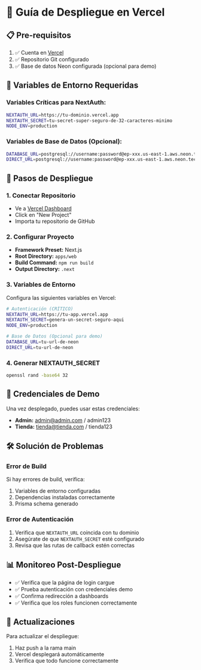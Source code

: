 # 🚀 Guía de Despliegue en Vercel

## 📋 Pre-requisitos

1. ✅ Cuenta en [Vercel](https://vercel.com)
2. ✅ Repositorio Git configurado
3. ✅ Base de datos Neon configurada (opcional para demo)

## 🔧 Variables de Entorno Requeridas

### Variables Críticas para NextAuth:
```bash
NEXTAUTH_URL=https://tu-dominio.vercel.app
NEXTAUTH_SECRET=tu-secret-super-seguro-de-32-caracteres-minimo
NODE_ENV=production
```

### Variables de Base de Datos (Opcional):
```bash
DATABASE_URL=postgresql://username:password@ep-xxx.us-east-1.aws.neon.tech/neondb?sslmode=require
DIRECT_URL=postgresql://username:password@ep-xxx.us-east-1.aws.neon.tech/neondb?sslmode=require
```

## 🚀 Pasos de Despliegue

### 1. Conectar Repositorio
- Ve a [Vercel Dashboard](https://vercel.com/dashboard)
- Click en "New Project"
- Importa tu repositorio de GitHub

### 2. Configurar Proyecto
- **Framework Preset:** Next.js
- **Root Directory:** `apps/web`
- **Build Command:** `npm run build`
- **Output Directory:** `.next`

### 3. Variables de Entorno
Configura las siguientes variables en Vercel:

```bash
# Autenticación (CRÍTICO)
NEXTAUTH_URL=https://tu-app.vercel.app
NEXTAUTH_SECRET=genera-un-secret-seguro-aqui
NODE_ENV=production

# Base de Datos (Opcional para demo)
DATABASE_URL=tu-url-de-neon
DIRECT_URL=tu-url-de-neon
```

### 4. Generar NEXTAUTH_SECRET
```bash
openssl rand -base64 32
```

## 🔐 Credenciales de Demo

Una vez desplegado, puedes usar estas credenciales:

- **Admin:** admin@admin.com / admin123
- **Tienda:** tienda@tienda.com / tienda123

## 🛠️ Solución de Problemas

### Error de Build
Si hay errores de build, verifica:
1. Variables de entorno configuradas
2. Dependencias instaladas correctamente
3. Prisma schema generado

### Error de Autenticación
1. Verifica que `NEXTAUTH_URL` coincida con tu dominio
2. Asegúrate de que `NEXTAUTH_SECRET` esté configurado
3. Revisa que las rutas de callback estén correctas

## 📊 Monitoreo Post-Despliegue

- ✅ Verifica que la página de login cargue
- ✅ Prueba autenticación con credenciales demo
- ✅ Confirma redirección a dashboards
- ✅ Verifica que los roles funcionen correctamente

## 🔄 Actualizaciones

Para actualizar el despliegue:
1. Haz push a la rama main
2. Vercel desplegará automáticamente
3. Verifica que todo funcione correctamente